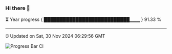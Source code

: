 ### Hi there 👋

⏳ Year progress { ███████████████████████████▁▁▁ } 91.33 %

---

⏰ Updated on Sat, 30 Nov 2024 06:29:56 GMT

![Progress Bar CI](https://github.com/ZhaoGui/ZhaoGui/workflows/Progress%20Bar%20CI/badge.svg)
